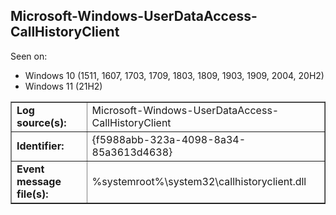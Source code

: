 ## Microsoft-Windows-UserDataAccess-CallHistoryClient

Seen on:
* Windows 10 (1511, 1607, 1703, 1709, 1803, 1809, 1903, 1909, 2004, 20H2)
* Windows 11 (21H2)

<table border="1" class="docutils">
  <tbody>
    <tr>
      <td><b>Log source(s):</b></td>
      <td>Microsoft-Windows-UserDataAccess-CallHistoryClient</td>
    </tr>
    <tr>
      <td><b>Identifier:</b></td>
      <td>{f5988abb-323a-4098-8a34-85a3613d4638}</td>
    </tr>
    <tr>
      <td><b>Event message file(s):</b></td>
      <td>%systemroot%\system32\callhistoryclient.dll</td>
    </tr>
  </tbody>
</table>

&nbsp;

